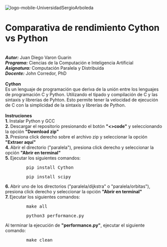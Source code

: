 ![logo-mobile-UniversidadSergioArboleda](https://user-images.githubusercontent.com/79470139/202862699-0544dc5d-3da6-468f-ac30-27ca328c4d9b.png)
# Comparativa de rendimiento Cython vs Python
<div>
<br>
<i><b>Autor:</b></i> Juan Diego Varon Guarin
<br>
<i><b>Programa:</b></i> Ciencias de la Computación e Inteligencia Artificial
<br>
<i><b>Asignatura:</b></i> Computación Paralela y Distribuida
<br>
<i><b>Docente:</b></i> John Corredor, PhD
<br>
<br>
<b> Cython </b>
<br>
Es un lenguaje de programación que deriva de la unión entre los lenguajes de programación C y Python. Utilizando el tipado y compilación de C y las sintaxis y librerías de Pyhton. Esto permite tener la velocidad de ejecución de C con la simplicidad de la sintaxis y librerías de Python.
<br>
<br>
<b> Instruciones </b>
<br>
<b>1. </b> Instalar Python y GCC
<br>
<b>2. </b> Descargar el repositorio presionando el botón <b>"<>code"</b> y seleccionando la opción <b>"Download zip"</b>
<br>
<b>3. </b> Presiona click derecho sobre el archivo zip y seleccionar la opción <b>"Extraer aquí"</b>
<br>
<b>4. </b> Abrir el directorio ("paralela"), presiona click derecho y seleccionar la opción <b>"Abrir en terminal"</b>
<br>
<b>5. </b> Ejecutar los siguientes comandos: <br><pre>        pip install Cython</pre><pre>        pip install scipy </pre> 
<b>6. </b> Abrir uno de los directorios ("paralela/dijkstra" o "paralela/orbitas"), presiona click derecho y seleccionar la opción <b>"Abrir en terminal"</b>
<br>
<b>7. </b> Ejecutar los siguientes comandos: <br><pre>        make all</pre><pre>        python3 performance.py </pre>Al terminar la ejecución de <b>"performance.py"</b>, ejecutar el siguiente comando:<br><pre>        make clean</pre>
<br>
</div>
